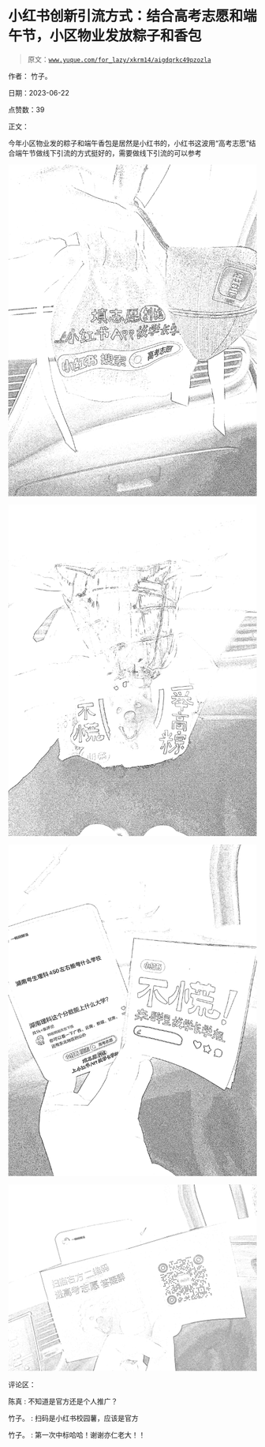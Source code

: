 # 小红书创新引流方式：结合高考志愿和端午节，小区物业发放粽子和香包

> 原文：[`www.yuque.com/for_lazy/xkrm14/aigdqrkc49pzozla`](https://www.yuque.com/for_lazy/xkrm14/aigdqrkc49pzozla)

作者： 竹子。

日期：2023-06-22

点赞数：39

正文：

今年小区物业发的粽子和端午香包是居然是小红书的，小红书这波用“高考志愿”结合端午节做线下引流的方式挺好的，需要做线下引流的可以参考

![](img/947b7e114c27628e399145d162727b85.png)

![](img/00a9fed801f5653390be0f4c943e9018.png)

![](img/9d04d288de6e1cd6c3530f4bf07a66d7.png)

![](img/4421e5806445a528f98595da00d9b065.png)

评论区：

陈真 : 不知道是官方还是个人推广？

竹子。 : 扫码是小红书校园薯，应该是官方

竹子。 : 第一次中标哈哈！谢谢亦仁老大！！

